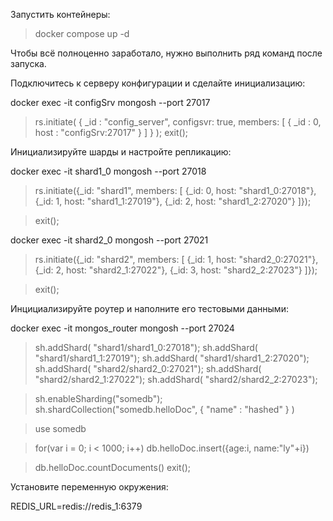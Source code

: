 Запустить контейнеры:

> docker compose up -d

Чтобы всё полноценно заработало, нужно выполнить ряд команд после запуска.

Подключитесь к серверу конфигурации и сделайте инициализацию:

docker exec -it configSrv mongosh --port 27017

> rs.initiate(
  {
    _id : "config_server",
       configsvr: true,
    members: [
      { _id : 0, host : "configSrv:27017" }
    ]
  }
);
> exit();

Инициализируйте шарды и настройте репликацию:

docker exec -it shard1_0 mongosh --port 27018

> rs.initiate({_id: "shard1", members: [
  {_id: 0, host: "shard1_0:27018"},
  {_id: 1, host: "shard1_1:27019"},
  {_id: 2, host: "shard1_2:27020"}
  ]});

> exit();

docker exec -it shard2_0 mongosh --port 27021

> rs.initiate({_id: "shard2", members: [
  {_id: 1, host: "shard2_0:27021"},
  {_id: 2, host: "shard2_1:27022"},
  {_id: 3, host: "shard2_2:27023"}
  ]});

> exit();

Инцициализируйте роутер и наполните его тестовыми данными:

docker exec -it mongos_router mongosh --port 27024

> sh.addShard( "shard1/shard1_0:27018");
> sh.addShard( "shard1/shard1_1:27019");
> sh.addShard( "shard1/shard1_2:27020");
> sh.addShard( "shard2/shard2_0:27021");
> sh.addShard( "shard2/shard2_1:27022");
> sh.addShard( "shard2/shard2_2:27023");

> sh.enableSharding("somedb");
> sh.shardCollection("somedb.helloDoc", { "name" : "hashed" } )

> use somedb

> for(var i = 0; i < 1000; i++) db.helloDoc.insert({age:i, name:"ly"+i})

> db.helloDoc.countDocuments() 
> exit(); 


Установите переменную окружения:

REDIS_URL=redis://redis_1:6379